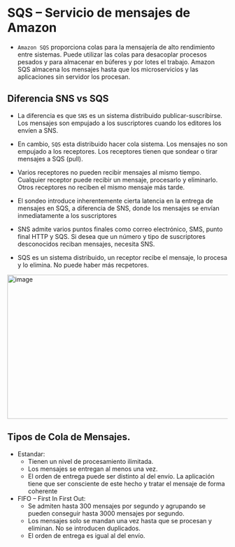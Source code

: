 # SQS – Servicio de mensajes de Amazon
- `Amazon SQS` proporciona colas para la mensajería de alto rendimiento entre sistemas. Puede utilizar las colas para desacoplar procesos pesados y para almacenar en búferes y por lotes el trabajo. Amazon SQS almacena los mensajes hasta que los microservicios y las aplicaciones sin servidor los procesan.

## Diferencia SNS vs SQS
-  La diferencia es que `SNS` es un sistema distribuido publicar-suscribirse. Los mensajes son empujado a los suscriptores cuando los editores los envíen a SNS.
-  En cambio, `SQS` esta distribuido hacer cola sistema. Los mensajes no son empujado a los receptores. Los receptores tienen que sondear o tirar mensajes a SQS (pull).
  - Varios receptores no pueden recibir mensajes al mismo tiempo. Cualquier receptor puede recibir un mensaje, procesarlo y eliminarlo. Otros receptores no reciben el mismo mensaje más tarde.
  - El sondeo introduce inherentemente cierta latencia en la entrega de mensajes en SQS, a diferencia de SNS, donde los mensajes se envían inmediatamente a los suscriptores
  - SNS admite varios puntos finales como correo electrónico, SMS, punto final HTTP y SQS. Si desea que un número y tipo de suscriptores desconocidos reciban mensajes, necesita SNS.

- SQS es un sistema distribuido, un receptor recibe el mensaje, lo procesa y lo elimina. No puede haber más recpetores.
<img width="720" height="330" alt="image" src="https://github.com/user-attachments/assets/2751efc2-7dd2-4a2f-942e-326cda07e176" />

## Tipos de Cola de Mensajes.
- Estandar:
  - Tienen un nivel de procesamiento ilimitada.
  - Los mensajes se entregan al menos una vez.
  - El orden de entrega puede ser distinto al del envío. La aplicación tiene que ser consciente de este hecho y tratar el mensaje de forma coherente
- FIFO – First In First Out:
  - Se admiten hasta 300 mensajes por segundo y agrupando se pueden conseguir hasta 3000 mensajes por segundo.
  - Los mensajes solo se mandan una vez hasta que se procesan y eliminan. No se introducen duplicados.
  - El orden de entrega es igual al del envío.
